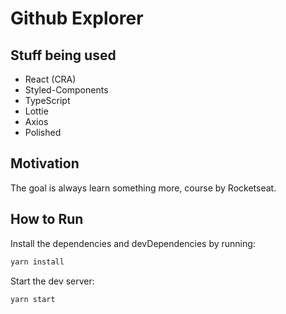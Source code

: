 # Github Explorer

## Stuff being used

- React (CRA)
- Styled-Components
- TypeScript
- Lottie
- Axios
- Polished

## Motivation

The goal is always learn something more, course by Rocketseat.

## How to Run

Install the dependencies and devDependencies by running:

```sh
yarn install
```

Start the dev server:

```sh
yarn start
```
